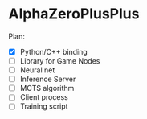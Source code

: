# AlphaZeroPlusPlus

Plan:

- [x] Python/C++ binding
- [ ] Library for Game Nodes
- [ ] Neural net
- [ ] Inference Server
- [ ] MCTS algorithm
- [ ] Client process
- [ ] Training script